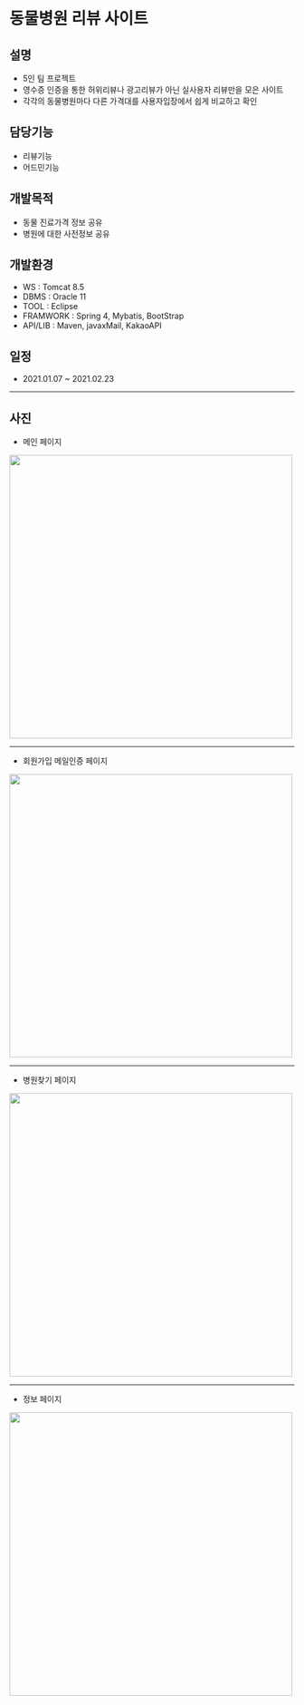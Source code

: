 # 동물병원 리뷰 사이트

## 설명
- 5인 팀 프로젝트
- 영수증 인증을 통한 허위리뷰나 광고리뷰가 아닌 실사용자 리뷰만을 모은 사이트
- 각각의 동물병원마다 다른 가격대를 사용자입장에서 쉽게 비교하고 확인

## 담당기능
- 리뷰기능
- 어드민기능

## 개발목적
- 동물 진료가격 정보 공유
- 병원에 대한 사전정보 공유

## 개발환경
- WS : Tomcat 8.5
- DBMS : Oracle 11
- TOOL : Eclipse
- FRAMWORK : Spring 4, Mybatis, BootStrap
- API/LIB : Maven, javaxMail, KakaoAPI

## 일정
- 2021.01.07 ~ 2021.02.23

***

## 사진
- 메인 페이지
<img src="https://user-images.githubusercontent.com/72012602/117566602-90a15b00-b0f2-11eb-9b9e-6be60b852578.png" width="500">

***

- 회원가입 메일인증 페이지
<img src="https://user-images.githubusercontent.com/72012602/117566599-8ed79780-b0f2-11eb-947f-c0dc2e036c06.png" width="500">

***

- 병원찾기 페이지
<img src="https://user-images.githubusercontent.com/72012602/117566603-90a15b00-b0f2-11eb-9ddd-a407222149e1.png" width="500">

***

- 정보 페이지
<img src="https://user-images.githubusercontent.com/72012602/117566605-9139f180-b0f2-11eb-873c-9443a0af279f.png" width="500">

